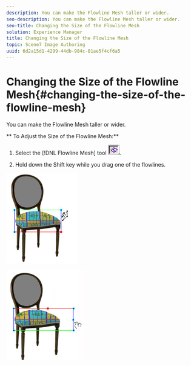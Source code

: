 ```yaml
---
description: You can make the Flowline Mesh taller or wider.
seo-description: You can make the Flowline Mesh taller or wider.
seo-title: Changing the Size of the Flowline Mesh
solution: Experience Manager
title: Changing the Size of the Flowline Mesh
topic: Scene7 Image Authoring
uuid: 6d2a15d1-4299-44db-984c-81ae5f4cf6a5
---
```


# Changing the Size of the Flowline Mesh{#changing-the-size-of-the-flowline-mesh}

You can make the Flowline Mesh taller or wider.

 ** To Adjust the Size of the Flowline Mesh:**

1. Select the [!DNL Flowline Mesh] tool ![](assets/flowline_button.png). 

1. Hold down the Shift key while you drag one of the flowlines.

![](assets/chg_size.png)

![](assets/chg_size2.png)

